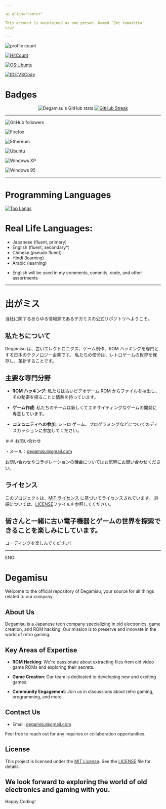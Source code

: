 ```yaml
---

<p align="center"

This account is maintained as one person. Named `Emi Yamashita`
</p>

---
```


![profile count](https://komarev.com/ghpvc/?username=degamisu&color=green)&nbsp;

[![HitCount](https://hits.dwyl.com/{Degamisu}/{Degamisu}.svg?style=flat-square&show=unique)](http://hits.dwyl.com/{Degamisu}/{Degamisu})

<p align="left">

  [![OS:Ubuntu](https://img.shields.io/badge/OS-Ubuntu-blue?style=flat-square&logo=ubuntu)](https://archlinux.org)

  
  [![IDE:VSCode](https://img.shields.io/badge/IDE-VSCode-blue?style=flat-square&logo=visualstudiocode)](https://code.visualstudio.com/)

# Badges

<p align="center"
  
![Degamisu's GitHub stats](https://github-readme-stats.vercel.app/api?username=Degamisu&show_icons=true&theme=radical)
[![GitHub Streak](https://streak-stats.demolab.com/?user=Degamisu)](https://git.io/streak-stats)

</p>

---

![GitHub followers](https://img.shields.io/github/followers/Degamisu) 

![Firefox](https://img.shields.io/badge/Firefox-FF7139?style=for-the-badge&logo=Firefox-Browser&logoColor=white)

![Ethereum](https://img.shields.io/badge/Ethereum-3C3C3D?style=for-the-badge&logo=Ethereum&logoColor=white)

![Ubuntu](https://img.shields.io/badge/Ubuntu-E95420?style=for-the-badge&logo=ubuntu&logoColor=white)

![Windows XP](https://img.shields.io/badge/Windows%20xp-003399?style=for-the-badge&logo=windowsxp&logoColor=white)

![Windows 95](https://img.shields.io/badge/Windows%2095-008484?style=for-the-badge&logo=windows95&logoColor=white)

---

# Programming Languages

[![Top Langs](https://github-readme-stats.vercel.app/api/top-langs/?username=Degamisu)](https://github.com/anuraghazra/github-readme-stats)

# Real Life Languages:

 - Japanese (fluent, primary)
 - English  (fluent, secondary*)
 - Chinese (pseudo fluent)
 - Hindi (learning)
 - Arabic (learning)

* English will be used in my comments, commits, code, and other assortments

---

# 出がミス

当社に関するあらゆる情報源であるデガミスの公式リポジトリへようこそ。

## 私たちについて

Degamisu は、古いエレクトロニクス、ゲーム制作、ROM ハッキングを専門とする日本のテクノロジー企業です。 私たちの使命は、レトロゲームの世界を保存し、革新することです。

## 主要な専門分野

- **ROM ハッキング**: 私たちは古いビデオゲーム ROM からファイルを抽出し、その秘密を探ることに情熱を持っています。

- **ゲーム作成**: 私たちのチームは新しくてエキサイティングなゲームの開発に専念しています。

- **コミュニティへの参加**: レトロ ゲーム、プログラミングなどについてのディスカッションに参加してください。

＃＃ お問い合わせ

・メール：degamisu@gmail.com

お問い合わせやコラボレーションの機会についてはお気軽にお問い合わせください。

## ライセンス

このプロジェクトは、[MIT ライセンス](LICENSE) に基づいてライセンスされています。 詳細については、[LICENSE](LICENSE)ファイルを参照してください。

皆さんと一緒に古い電子機器とゲームの世界を探索できることを楽しみにしています。
---
コーディングを楽しんでください!

---

ENG:

# Degamisu

Welcome to the official repository of Degamisu, your source for all things related to our company. 

## About Us

Degamisu is a Japanese tech company specializing in old electronics, game creation, and ROM hacking. Our mission is to preserve and innovate in the world of retro gaming.

## Key Areas of Expertise

- **ROM Hacking**: We're passionate about extracting files from old video game ROMs and exploring their secrets.

- **Game Creation**: Our team is dedicated to developing new and exciting games.

- **Community Engagement**: Join us in discussions about retro gaming, programming, and more.

## Contact Us

- Email: degamisu@gmail.com

Feel free to reach out for any inquiries or collaboration opportunities.

## License

This project is licensed under the [MIT License](LICENSE). See the [LICENSE](LICENSE) file for details.

We look forward to exploring the world of old electronics and gaming with you.
---
Happy Coding!

